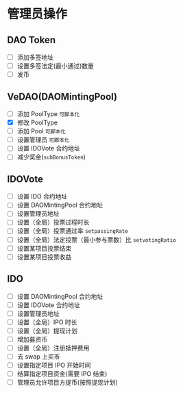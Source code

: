 # 管理员操作

## DAO Token

- [ ] 添加多签地址
- [ ] 设置多签法定(最小通过)数量
- [ ] 发币

## VeDAO(DAOMintingPool)

- [ ] 添加 PoolType `可脚本化`
- [x] 修改 PoolType
- [ ] 添加 Pool `可脚本化`
- [ ] 设置管理员 `可脚本化`
- [ ] 设置 IDOVote 合约地址
- [ ] 减少奖金(`subBonusToken`)

## IDOVote

- [ ] 设置 IDO 合约地址
- [ ] 设置 DAOMintingPool 合约地址
- [ ] 设置管理员地址
- [ ] 设置（全局）投票过程时长
- [ ] 设置（全局）投票通过率 `setpassingRate`
- [ ] 设置（全局）法定投票（最小参与票数）比 `setvotingRatio`
- [ ] 设置某项目投票结束
- [ ] 设置某项目投票收益

## IDO

- [ ] 设置 DAOMintingPool 合约地址
- [ ] 设置 IDOVote 合约地址
- [ ] 设置管理员地址
- [ ] 设置（全局）IPO 时长
- [ ] 设置（全局）提现计划
- [ ] 增加募资币
- [ ] 设置（全局）注册抵押费用
- [ ] 去 swap 上买币
- [ ] 设置指定项目 IPO 开始时间
- [ ] 结算指定项目资金(需要 IPO 结束)
- [ ] 管理员允许项目方提币(按照提现计划)
